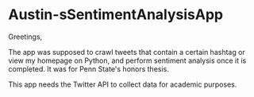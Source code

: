 # Austin-sSentimentAnalysisApp

Greetings,

The app was supposed to crawl tweets that contain a certain hashtag or view my homepage on Python, and perform sentiment analysis once it is completed. It was for Penn State's honors thesis.

This app needs the Twitter API to collect data for academic purposes. 
